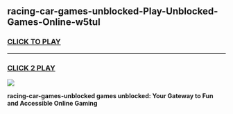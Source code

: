 
## racing-car-games-unblocked-Play-Unblocked-Games-Online-w5tul
<h3>
<a href="https://premium76.site?title=racing-car-games-unblocked&ref=25A">CLICK TO PLAY</a></h3>
<hr>

<h3>
<a href="https://premium76.site?title=racing-car-games-unblocked&ref=25A">CLICK 2 PLAY</a>
  
</h3>

<a href="https://premium76.site?title=racing-car-games-unblocked&ref=25A"><img src="https://clearcache.store/games.png"></a>


**racing-car-games-unblocked games unblocked: Your Gateway to Fun and Accessible Online Gaming**
